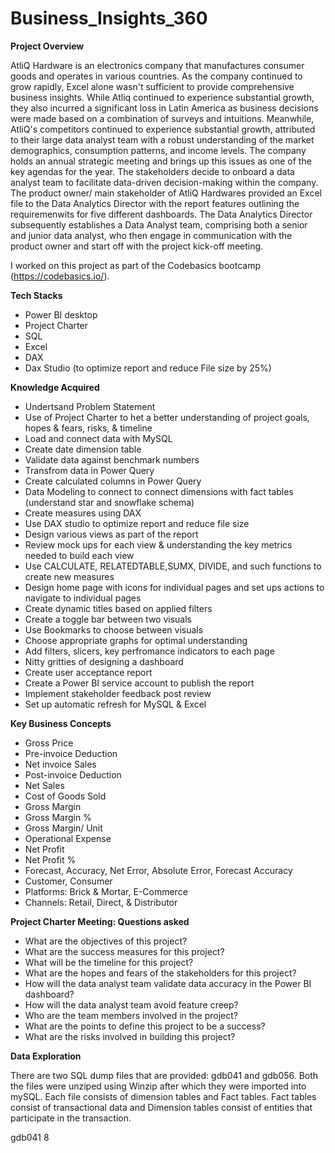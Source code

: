 # Business_Insights_360

**Project Overview**

AtliQ Hardware is an electronics company that manufactures consumer goods and operates in various countries. As the company continued to grow rapidly, Excel alone wasn't sufficient to provide comprehensive business insights. While Atliq continued to experience substantial growth, they also incurred a significant loss in Latin America as business decisions were made based on a combination of surveys and intuitions. Meanwhile, AtliQ's competitors continued to experience substantial growth, attributed to their large data analyst team with a robust understanding of the market demographics, consumption patterns, and income levels. The company holds an annual strategic meeting and brings up this issues as one of the key agendas for the year. The stakeholders decide to onboard a data analyst team to facilitate data-driven decision-making within the company. The product owner/ main stakeholder of AtliQ Hardwares provided an Excel file  to the Data Analytics Director with the report features outlining the requiremenwits for five different dashboards. The Data Analytics Director subsequently establishes a Data Analyst team, comprising both a senior and junior data analyst, who then engage in communication with the product owner and start off with the project kick-off meeting.

I worked on this project as part of the Codebasics bootcamp (https://codebasics.io/).

**Tech Stacks**
* Power BI desktop
* Project Charter
* SQL
* Excel
* DAX
* Dax Studio (to optimize report and reduce File size by 25%)

**Knowledge Acquired**
* Undertsand Problem Statement
* Use of Project Charter to het a better understanding of project goals, hopes & fears, risks, & timeline
* Load and connect data with MySQL
* Create date dimension table
* Validate data against benchmark numbers
* Transfrom data in Power Query
* Create calculated columns in Power Query
* Data Modeling to connect to connect dimensions with fact tables (understand star and snowflake schema)
* Create measures using DAX
* Use DAX studio to optimize report and reduce file size
* Design various views as part of the report
* Review mock ups for each view & understanding the key metrics needed to build each view
* Use CALCULATE, RELATEDTABLE,SUMX, DIVIDE, and such functions to create new measures
* Design home page with icons for individual pages and set ups actions to navigate to individual pages
* Create dynamic titles based on applied filters
* Create a toggle bar between two visuals
* Use Bookmarks to choose between visuals
* Choose appropriate graphs for optimal understanding
* Add filters, slicers, key perfromance indicators to each page
* Nitty gritties of designing a dashboard
* Create user acceptance report
* Create a Power BI service account to publish the report
* Implement stakeholder feedback post review
* Set up automatic refresh for MySQL & Excel


**Key Business Concepts**
* Gross Price
* Pre-invoice Deduction
* Net invoice Sales
* Post-invoice Deduction
* Net Sales
* Cost of Goods Sold
* Gross Margin
* Gross Margin %
* Gross Margin/ Unit
* Operational Expense
* Net Profit
* Net Profit %
* Forecast, Accuracy, Net Error, Absolute Error, Forecast Accuracy
* Customer, Consumer
* Platforms: Brick & Mortar, E-Commerce
* Channels: Retail, Direct, & Distributor


**Project Charter Meeting: Questions asked**
* What are the objectives of this project?
* What are the success measures for this project?
* What will be the timeline for this project?
* What are the hopes and fears of the stakeholders for this project?
* How will the data analyst team validate data accuracy in the Power BI dashboard?
* How will the data analyst team avoid feature creep?
* Who are the team members involved in the project?
* What are the points to define this project to be a success?
* What are the risks involved in building this project?


**Data Exploration**

There are two SQL dump files that are provided: gdb041 and gdb056. Both the files were unziped using Winzip after which they were imported into mySQL.
Each file consists of dimension tables and Fact tables. Fact tables consist of transactional data and Dimension tables consist of entities that participate in the transaction. 

gdb041
8


